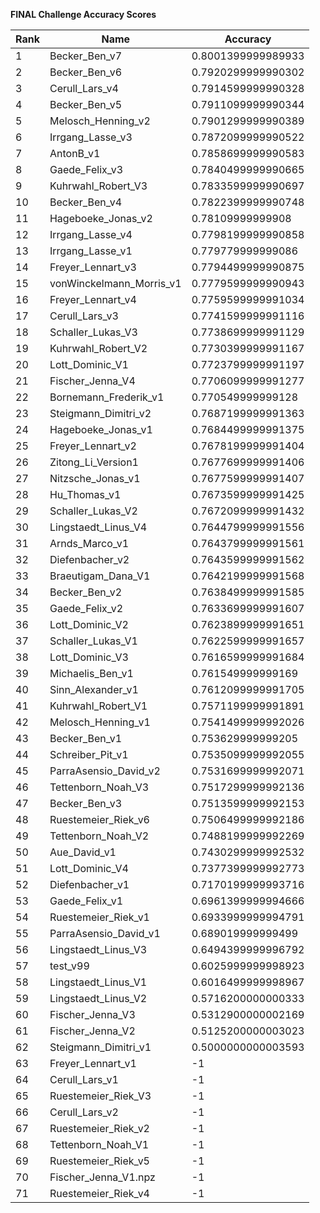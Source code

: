 **FINAL Challenge Accuracy Scores**



|Rank|Name|Accuracy|
|----|-----|---|
|1|Becker_Ben_v7|0.8001399999989933|
|2|Becker_Ben_v6|0.7920299999990302|
|3|Cerull_Lars_v4|0.7914599999990328|
|4|Becker_Ben_v5|0.7911099999990344|
|5|Melosch_Henning_v2|0.7901299999990389|
|6|Irrgang_Lasse_v3|0.7872099999990522|
|7|AntonB_v1|0.7858699999990583|
|8|Gaede_Felix_v3|0.7840499999990665|
|9|Kuhrwahl_Robert_V3|0.7833599999990697|
|10|Becker_Ben_v4|0.7822399999990748|
|11|Hageboeke_Jonas_v2|0.78109999999908|
|12|Irrgang_Lasse_v4|0.7798199999990858|
|13|Irrgang_Lasse_v1|0.779779999999086|
|14|Freyer_Lennart_v3|0.7794499999990875|
|15|vonWinckelmann_Morris_v1|0.7779599999990943|
|16|Freyer_Lennart_v4|0.7759599999991034|
|17|Cerull_Lars_v3|0.7741599999991116|
|18|Schaller_Lukas_V3|0.7738699999991129|
|19|Kuhrwahl_Robert_V2|0.7730399999991167|
|20|Lott_Dominic_V1|0.7723799999991197|
|21|Fischer_Jenna_V4|0.7706099999991277|
|22|Bornemann_Frederik_v1|0.770549999999128|
|23|Steigmann_Dimitri_v2|0.7687199999991363|
|24|Hageboeke_Jonas_v1|0.7684499999991375|
|25|Freyer_Lennart_v2|0.7678199999991404|
|26|Zitong_Li_Version1|0.7677699999991406|
|27|Nitzsche_Jonas_v1|0.7677599999991407|
|28|Hu_Thomas_v1|0.7673599999991425|
|29|Schaller_Lukas_V2|0.7672099999991432|
|30|Lingstaedt_Linus_V4|0.7644799999991556|
|31|Arnds_Marco_v1|0.7643799999991561|
|32|Diefenbacher_v2|0.7643599999991562|
|33|Braeutigam_Dana_V1|0.7642199999991568|
|34|Becker_Ben_v2|0.7638499999991585|
|35|Gaede_Felix_v2|0.7633699999991607|
|36|Lott_Dominic_V2|0.7623899999991651|
|37|Schaller_Lukas_V1|0.7622599999991657|
|38|Lott_Dominic_V3|0.7616599999991684|
|39|Michaelis_Ben_v1|0.761549999999169|
|40|Sinn_Alexander_v1|0.7612099999991705|
|41|Kuhrwahl_Robert_V1|0.7571199999991891|
|42|Melosch_Henning_v1|0.7541499999992026|
|43|Becker_Ben_v1|0.753629999999205|
|44|Schreiber_Pit_v1|0.7535099999992055|
|45|ParraAsensio_David_v2|0.7531699999992071|
|46|Tettenborn_Noah_V3|0.7517299999992136|
|47|Becker_Ben_v3|0.7513599999992153|
|48|Ruestemeier_Riek_v6|0.7506499999992186|
|49|Tettenborn_Noah_V2|0.7488199999992269|
|50|Aue_David_v1|0.7430299999992532|
|51|Lott_Dominic_V4|0.7377399999992773|
|52|Diefenbacher_v1|0.7170199999993716|
|53|Gaede_Felix_v1|0.6961399999994666|
|54|Ruestemeier_Riek_v1|0.6933999999994791|
|55|ParraAsensio_David_v1|0.689019999999499|
|56|Lingstaedt_Linus_V3|0.6494399999996792|
|57|test_v99|0.6025999999998923|
|58|Lingstaedt_Linus_V1|0.6016499999998967|
|59|Lingstaedt_Linus_V2|0.5716200000000333|
|60|Fischer_Jenna_V3|0.5312900000002169|
|61|Fischer_Jenna_V2|0.5125200000003023|
|62|Steigmann_Dimitri_v1|0.5000000000003593|
|63|Freyer_Lennart_v1|-1|
|64|Cerull_Lars_v1|-1|
|65|Ruestemeier_Riek_V3|-1|
|66|Cerull_Lars_v2|-1|
|67|Ruestemeier_Riek_v2|-1|
|68|Tettenborn_Noah_V1|-1|
|69|Ruestemeier_Riek_v5|-1|
|70|Fischer_Jenna_V1.npz|-1|
|71|Ruestemeier_Riek_v4|-1|

